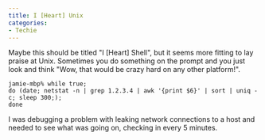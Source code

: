 ```yaml
---
title: I [Heart] Unix
categories:
- Techie
---
```


Maybe this should be titled "I [Heart] Shell", but it seems more fitting to lay praise at Unix. Sometimes you do something on the prompt and you just look and think "Wow, that would be crazy hard on any other platform!".

    
    jamie-mbp% while true;
    do (date; netstat -n | grep 1.2.3.4 | awk '{print $6}' | sort | uniq -c; sleep 300;);
    done

I was debugging a problem with leaking network connections to a host and needed to see what was going on, checking in every 5 minutes.
